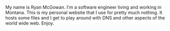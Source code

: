 My name is Ryan McGowan.
I'm a software engineer living and working in Montana.
This is my personal website that I use for pretty much nothing.
It hosts some files and I get to play around with DNS and other aspects of the world wide web. Enjoy.

